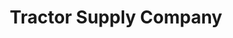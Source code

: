 ---
title: "Tractor Supply Company"
url: /melbourne/tractor-supply-company-west-newhaven-avenue/
shop: Dorfladen
---